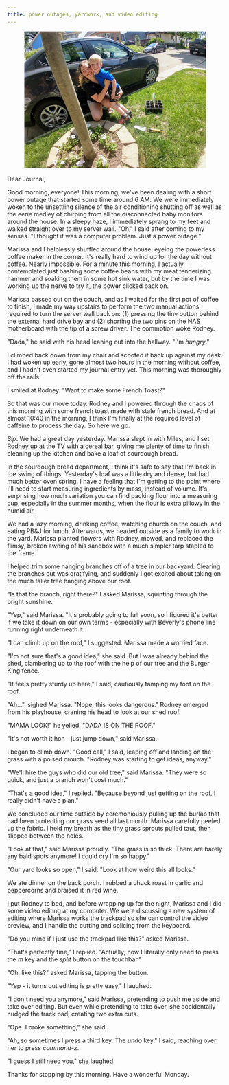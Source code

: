 ```yaml
---
title: power outages, yardwork, and video editing
---
```


<figure>
  <a href="/images/banners/2020-06-08.jpg">
    <img alt="banner" src="/images/banners/2020-06-08.jpg"/>
  </a>
</figure>

Dear Journal,

Good morning, everyone!  This morning, we've been dealing with a short
power outage that started some time around 6 AM.  We were immediately
woken to the unsettling silence of the air conditioning shutting off
as well as the eerie medley of chirping from all the disconnected baby
monitors around the house.  In a sleepy haze, I immediately sprang to
my feet and walked straight over to my server wall.  "Oh," I said
after coming to my senses.  "I thought it was a computer problem.
Just a power outage."

Marissa and I helplessly shuffled around the house, eyeing the
powerless coffee maker in the corner.  It's really hard to wind up for
the day without coffee.  Nearly impossible.  For a minute this
morning, I actually contemplated just bashing some coffee beans with
my meat tenderizing hammer and soaking them in some hot sink water,
but by the time I was working up the nerve to try it, the power
clicked back on.

Marissa passed out on the couch, and as I waited for the first pot of
coffee to finish, I made my way upstairs to perform the two manual
actions required to turn the server wall back on: (1) pressing the
tiny button behind the external hard drive bay and (2) shorting the
two pins on the NAS motherboard with the tip of a screw driver.  The
commotion woke Rodney.

"Dada," he said with his head leaning out into the hallway.  "I'm
_hungry_."

I climbed back down from my chair and scooted it back up against my
desk.  I had woken up early, gone almost two hours in the morning
without coffee, and I hadn't even started my journal entry yet.  This
morning was thoroughly off the rails.

I smiled at Rodney.  "Want to make some French Toast?"

So that was our move today.  Rodney and I powered through the chaos of
this morning with some french toast made with stale french bread.  And
at almost 10:40 in the morning, I think I'm finally at the required
level of caffeine to process the day.  So here we go.

_Sip_.  We had a great day yesterday.  Marissa slept in with Miles,
and I set Rodney up at the TV with a cereal bar, giving me plenty of
time to finish cleaning up the kitchen and bake a loaf of sourdough
bread.

In the sourdough bread department, I think it's safe to say that I'm
back in the swing of things.  Yesterday's loaf was a little dry and
dense, but had much better oven spring.  I have a feeling that I'm
getting to the point where I'll need to start measuring ingredients by
mass, instead of volume.  It's surprising how much variation you can
find packing flour into a measuring cup, especially in the summer
months, when the flour is extra pillowy in the humid air.

We had a lazy morning, drinking coffee, watching church on the couch,
and eating PB&J for lunch.  Afterwards, we headed outside as a family
to work in the yard.  Marissa planted flowers with Rodney, mowed, and
replaced the flimsy, broken awning of his sandbox with a much simpler
tarp stapled to the frame.

I helped trim some hanging branches off of a tree in our backyard.
Clearing the branches out was gratifying, and suddenly I got excited
about taking on the much taller tree hanging above our roof.

"Is that the branch, right there?" I asked Marissa, squinting through
the bright sunshine.

"Yep," said Marissa.  "It's probably going to fall soon, so I figured
it's better if we take it down on our own terms - especially with
Beverly's phone line running right underneath it.

"I can climb up on the roof," I suggested.  Marissa made a worried
face.

"I'm not sure that's a good idea," she said.  But I was already behind
the shed, clambering up to the roof with the help of our tree and the
Burger King fence.

"It feels pretty sturdy up here," I said, cautiously tamping my foot
on the roof.

"Ah...", sighed Marissa.  "Nope, this looks dangerous."  Rodney
emerged from his playhouse, craning his head to look at our shed roof.

"MAMA LOOK!" he yelled.  "DADA IS ON THE ROOF."

"It's not worth it hon - just jump down," said Marissa.

I began to climb down.  "Good call," I said, leaping off and landing
on the grass with a poised crouch.  "Rodney was starting to get ideas,
anyway."

"We'll hire the guys who did our old tree," said Marissa.  "They were
so quick, and just a branch won't cost much."

"That's a good idea," I replied.  "Because beyond just getting on the
roof, I really didn't have a plan."

We concluded our time outside by ceremoniously pulling up the burlap
that had been protecting our grass seed all last month.  Marissa
carefully peeled up the fabric.  I held my breath as the tiny grass
sprouts pulled taut, then slipped between the holes.

"Look at that," said Marissa proudly.  "The grass is so thick.  There
are barely any bald spots anymore!  I could cry I'm so happy."

"Our yard looks so open," I said.  "Look at how weird this all looks."

We ate dinner on the back porch.  I rubbed a chuck roast in garlic and
peppercorns and braised it in red wine.

I put Rodney to bed, and before wrapping up for the night, Marissa and
I did some video editing at my computer.  We were discussing a new
system of editing where Marissa works the trackpad so she can control
the video preview, and I handle the cutting and splicing from the
keyboard.

"Do you mind if I just use the trackpad like this?" asked Marissa.

"That's perfectly fine," I replied.  "Actually, now I literally only
need to press the _m_ key and the _split_ button on the touchbar."

"Oh, like this?" asked Marissa, tapping the button.

"Yep - it turns out editing is pretty easy," I laughed.

"I don't need you anymore," said Marissa, pretending to push me aside
and take over editing.  But even while pretending to take over, she
accidentally nudged the track pad, creating two extra cuts.

"Ope.  I broke something," she said.

"Ah, so sometimes I press a third key.  The _undo_ key," I said,
reaching over her to press _command-z_.

"I guess I still need you," she laughed.

Thanks for stopping by this morning.  Have a wonderful Monday.
